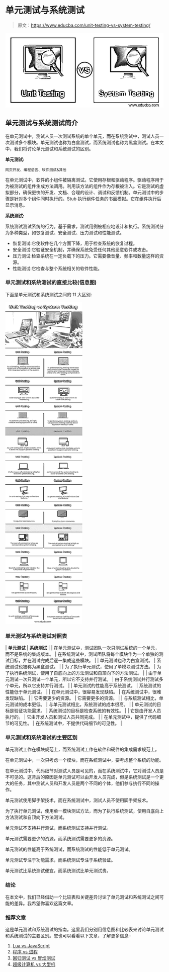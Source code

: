 # 单元测试与系统测试

> 原文：<https://www.educba.com/unit-testing-vs-system-testing/>

![Unit Testing vs System Testing](img/92ed042b56cd20142055411e8e3bc55a.png)



## 单元测试与系统测试简介

在单元测试中，测试人员一次测试系统的单个单元，而在系统测试中，测试人员一次测试多个模块。单元测试也称为白盒测试，而系统测试也称为黑盒测试。在本文中，我们将讨论单元测试和系统测试的区别。

**单元测试:**

<small>网页开发、编程语言、软件测试&其他</small>

在单元测试中，软件的小组件被隔离测试。它使用存根和驱动程序。驱动程序用于为被测试的组件生成方法调用。利用该方法的组件作为存根被注入。它是测试的虚拟部分，确保更快的开发、文档、合理的设计、调试和反馈机制。单元测试中的步骤是针对多个组件同时执行的。Stub 执行组件任务的书面模拟。它在组件执行后显示消息。

**系统测试:**

系统测试测试系统的行为。基于需求，测试用例被相应地设计和执行。系统测试分为多种类型，如恢复测试、安全测试、压力测试和性能测试。

*   恢复测试:它使软件在几个方面下降，用于检查系统的恢复过程。
*   安全测试:它验证安全机制，并确保系统免受任何其他恶意软件或攻击。
*   压力测试:检查系统在一定负载下的压力。它需要像音量、频率和数量这样的资源。
*   性能测试:它检查与整个系统相关的软件性能。

### 单元测试和系统测试的直接比较(信息图)

下面是单元测试和系统测试之间的 11 大区别:

![Unit-Testing-vs-System-Testing-info](img/3ea929b4726d0fe4e88b1fcfc7c5ac9c.png)



### 单元测试与系统测试对照表

| **单元测试** | **系统测试** |
| 在单元测试中，测试团队一次只测试系统的一个单元，而不是系统的集成版本。 | 在系统测试中，测试团队将每个模块作为一个单独的测试目标，并在测试完成后逐一集成这些模块。 |
| 单元测试也称为白盒测试。 | 系统测试也被称为黑盒测试。 |
| 为了执行单元测试，使用了单模块测试方法。 | 为了执行系统测试，使用了自底向上的方法测试和自顶向下的方法测试。 |
| 由于单元测试一次只测试一个单元，所以它不支持并行测试。 | 由于系统测试并行测试多个单元，所以它支持并行测试。 |
| 单元测试的性能高于系统测试。 | 系统测试的性能低于单元测试。 |
| 在单元测试中，很容易发现缺陷。 | 在系统测试中，很难发现缺陷。 |
| 它需要更少的资源。 | 它需要更多的资源。 |
| 与系统测试相比，单元测试的成本更低。 | 与单元测试相比，系统测试的成本很高。 |
| 单元测试的目标是验证功能需求。 | 系统测试的目标是检查系统的有效性。 |
| 它是由开发人员执行的。 | 它由开发人员和测试人员共同完成。 |
| 在单元测试中，提供了代码细节的可见性。 | 在系统测试中，不提供代码细节的可见性。 |

### 单元测试和系统测试的主要区别

单元测试工作在模块规范上，而系统测试工作在软件和硬件的集成需求规范上。

在单元测试中，一次只考虑一个模块，而在系统测试中，要考虑整个系统的功能。

在单元测试中，代码细节对测试人员是可见的，而在系统测试中，它对测试人员是不可见的。这背后的原因是单元测试可以由开发人员完成，但是系统测试是一个更大的任务，其中测试人员和开发人员是两个不同的个体，他们参与执行不同的操作。

单元测试使用脚手架技术，而在系统测试中，测试人员不使用脚手架技术。

为了执行单元测试，使用单一模块测试方法，而为了执行系统测试，使用自底向上方法测试和自顶向下方法测试。

单元测试不支持并行测试，而系统测试支持并行测试。

单元测试需要更少的资源，而系统测试需要更多的资源。

单元测试的性能高于系统测试，而系统测试的性能低于单元测试。

单元测试专注于功能需求，而系统测试专注于系统验证。

单元测试比系统测试便宜，而系统测试比单元测试贵。

### 结论

在本文中，我们已经借助一个比较表和关键差异讨论了单元测试和系统测试之间可能的差异。我希望你喜欢这篇文章。

### 推荐文章

这是单元测试和系统测试的指南。这里我们分别用信息图和比较表来讨论单元测试和系统测试的主要区别。您也可以看看以下文章，了解更多信息–

1.  [Lua vs JavaScript](https://www.educba.com/lua-vs-javascript/)
2.  [程序 vs 进程](https://www.educba.com/program-vs-process/)
3.  [回归测试 vs 冒烟测试](https://www.educba.com/regression-testing-vs-smoke-testing/)
4.  [超级计算机 vs 大型机](https://www.educba.com/supercomputer-vs-mainframe/)





